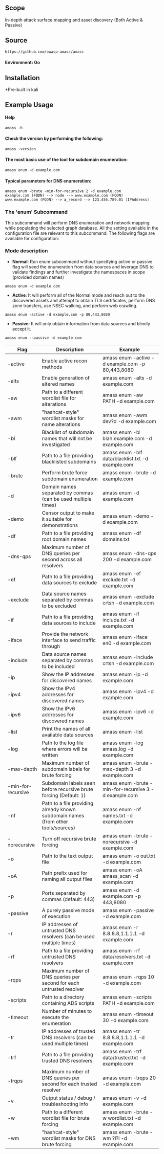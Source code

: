 ## Scope
In-depth attack surface mapping and asset discovery (Both Active & Passive)

## Source
```
https://github.com/owasp-amass/amass
```
#### Environment: Go

## Installation
*Pre-built in kali 

## Example Usage

#### Help
```
amass -h
```

#### Check the version by performing the following:
```
amass -version
```

#### The most basic use of the tool for subdomain enumeration:
```
amass enum -d example.com
```

#### Typical parameters for DNS enumeration:
```
amass enum -brute -min-for-recursive 2 -d example.com
example.com (FQDN) --> node --> www.example.com (FQDN)
www.example.com (FQDN) --> a_record --> 123.456.789.01 (IPAddress)
```

### The 'enum' Subcommand

This subcommand will perform DNS enumeration and network mapping while populating the selected graph database. All the setting available in the configuration file are relevant to this subcommand. The following flags are available for configuration:

### Mode description

- **Normal**: Run enum subcommand without specifying active or passive flag will seed the enumeration from data sources and leverage DNS to validate findings and further investigate the namespaces in scope (provided domain names)
```
amass enum -d example.com
```
   
- **Active**: It will perform all of the Normal mode and reach out to the discovered assets and attempt to obtain TLS certificates, perform DNS zone transfers, use NSEC walking, and perform web crawling.
```
amass enum -active -d example.com -p 80,443,8080
```

- **Passive**: It will only obtain information from data sources and blindly accept it.
```
amass enum --passive -d example.com
```

|Flag|Description|Example|
|---|---|---|
|-active|Enable active recon methods|amass enum -active -d example.com -p 80,443,8080|
|-alts|Enable generation of altered names|amass enum -alts -d example.com|
|-aw|Path to a different wordlist file for alterations|amass enum -aw PATH -d example.com|
|-awm|"hashcat-style" wordlist masks for name alterations|amass enum -awm dev?d -d example.com|
|-bl|Blacklist of subdomain names that will not be investigated|amass enum -bl blah.example.com -d example.com|
|-blf|Path to a file providing blacklisted subdomains|amass enum -blf data/blacklist.txt -d example.com|
|-brute|Perform brute force subdomain enumeration|amass enum -brute -d example.com|
|-d|Domain names separated by commas (can be used multiple times)|amass enum -d example.com|
|-demo|Censor output to make it suitable for demonstrations|amass enum -demo -d example.com|
|-df|Path to a file providing root domain names|amass enum -df domains.txt|
|-dns-qps|Maximum number of DNS queries per second across all resolvers|amass enum -dns-qps 200 -d example.com|
|-ef|Path to a file providing data sources to exclude|amass enum -ef exclude.txt -d example.com|
|-exclude|Data source names separated by commas to be excluded|amass enum -exclude crtsh -d example.com|
|-if|Path to a file providing data sources to include|amass enum -if include.txt -d example.com|
|-iface|Provide the network interface to send traffic through|amass enum -iface en0 -d example.com|
|-include|Data source names separated by commas to be included|amass enum -include crtsh -d example.com|
|-ip|Show the IP addresses for discovered names|amass enum -ip -d example.com|
|-ipv4|Show the IPv4 addresses for discovered names|amass enum -ipv4 -d example.com|
|-ipv6|Show the IPv6 addresses for discovered names|amass enum -ipv6 -d example.com|
|-list|Print the names of all available data sources|amass enum -list|
|-log|Path to the log file where errors will be written|amass enum -log amass.log -d example.com|
|-max-depth|Maximum number of subdomain labels for brute forcing|amass enum -brute -max-depth 3 -d example.com|
|-min-for-recursive|Subdomain labels seen before recursive brute forcing (Default: 1)|amass enum -brute -min-for-recursive 3 -d example.com|
|-nf|Path to a file providing already known subdomain names (from other tools/sources)|amass enum -nf names.txt -d example.com|
|-norecursive|Turn off recursive brute forcing|amass enum -brute -norecursive -d example.com|
|-o|Path to the text output file|amass enum -o out.txt -d example.com|
|-oA|Path prefix used for naming all output files|amass enum -oA amass_scan -d example.com|
|-p|Ports separated by commas (default: 443)|amass enum -d example.com -p 443,8080|
|-passive|A purely passive mode of execution|amass enum -passive -d example.com|
|-r|IP addresses of untrusted DNS resolvers (can be used multiple times)|amass enum -r 8.8.8.8,1.1.1.1 -d example.com|
|-rf|Path to a file providing untrusted DNS resolvers|amass enum -rf data/resolvers.txt -d example.com|
|-rqps|Maximum number of DNS queries per second for each untrusted resolver|amass enum -rqps 10 -d example.com|
|-scripts|Path to a directory containing ADS scripts|amass enum -scripts PATH -d example.com|
|-timeout|Number of minutes to execute the enumeration|amass enum -timeout 30 -d example.com|
|-tr|IP addresses of trusted DNS resolvers (can be used multiple times)|amass enum -tr 8.8.8.8,1.1.1.1 -d example.com|
|-trf|Path to a file providing trusted DNS resolvers|amass enum -trf data/trusted.txt -d example.com|
|-trqps|Maximum number of DNS queries per second for each trusted resolver|amass enum -trqps 20 -d example.com|
|-v|Output status / debug / troubleshooting info|amass enum -v -d example.com|
|-w|Path to a different wordlist file for brute forcing|amass enum -brute -w wordlist.txt -d example.com|
|-wm|"hashcat-style" wordlist masks for DNS brute forcing|amass enum -brute -wm ?l?l -d example.com|
